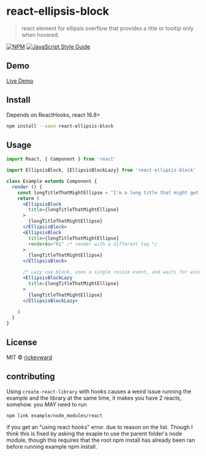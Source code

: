 # react-ellipsis-block

> react element for ellipsis overflow that provides a title or tooltip only when hovered.

[![NPM](https://img.shields.io/npm/v/react-ellipsis-block.svg)](https://www.npmjs.com/package/react-ellipsis-block) [![JavaScript Style Guide](https://img.shields.io/badge/code_style-standard-brightgreen.svg)](https://standardjs.com)

## Demo
[Live Demo](https://rickeyward.github.io/react-ellipsis-block/)

## Install

Depends on ReactHooks, react 16.8+ 

```bash
npm install --save react-ellipsis-block
```

## Usage

```jsx
import React, { Component } from 'react'

import EllipsisBlock, {EllipsisBlockLazy} from 'react-ellipsis-block'

class Example extends Component {
  render () {
    const longTitleThatMightEllipse = "I'm a long title that might get ellipsis-ed? but we still need to know what it is.";
    return (
      <EllipsisBlock
        title={longTitleThatMightEllipse}
      >
        {longTitleThatMightEllipse}
      </EllipsisBlock>
      <EllipsisBlock
        title={longTitleThatMightEllipse}
        renderAs="h1" /* render with a different tag */
      >
        {longTitleThatMightEllipse}
      </EllipsisBlock>

      /* Lazy use block, uses a single resize event, and waits for window resizing to settle before setting state on the react components, This is better for longer lists of ellipsis elements, but extra overhead for one offs or just a few on a page. */
      <EllipsisBlockLazy
        title={longTitleThatMightEllipse}
      >
        {longTitleThatMightEllipse}
      </EllipsisBlockLazy>
      
    )
  }
}
```

## License

MIT © [rickeyward](https://github.com/rickeyward)

## contributing

Using `create-react-library` with hooks causes a weird issue running the example and the library at the same time, it makes you have 2 reacts, somehow. you *MAY* need to run 

```bash
npm link example/node_modules/react
```
if you get an "using react hooks" error. due to reason on the list. Though I think this is fixed by asking the exaple to use the parent folder's node module, though this requires that the root npm install has already been ran before running example npm install.
